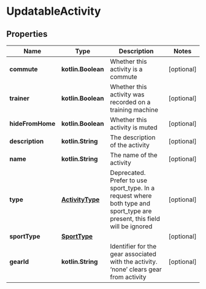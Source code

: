
# UpdatableActivity

## Properties
Name | Type | Description | Notes
------------ | ------------- | ------------- | -------------
**commute** | **kotlin.Boolean** | Whether this activity is a commute |  [optional]
**trainer** | **kotlin.Boolean** | Whether this activity was recorded on a training machine |  [optional]
**hideFromHome** | **kotlin.Boolean** | Whether this activity is muted |  [optional]
**description** | **kotlin.String** | The description of the activity |  [optional]
**name** | **kotlin.String** | The name of the activity |  [optional]
**type** | [**ActivityType**](ActivityType.md) | Deprecated. Prefer to use sport_type. In a request where both type and sport_type are present, this field will be ignored |  [optional]
**sportType** | [**SportType**](SportType.md) |  |  [optional]
**gearId** | **kotlin.String** | Identifier for the gear associated with the activity. ‘none’ clears gear from activity |  [optional]



